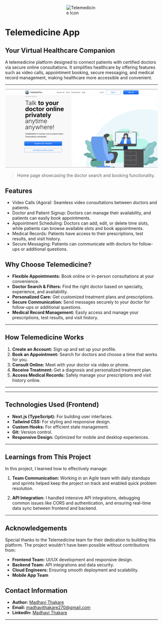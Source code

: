 

<div style="display: flex;flex-direction: row; align-items: center; justify-content: center;">
  <img src="https://tele-med-pilot.vercel.app/assets/logo.png" alt="Telemedicine Icon" width="100" />
</div>

# Telemedicine App



## **Your Virtual Healthcare Companion**

A telemedicine platform designed to connect patients with certified doctors via secure online consultations. It simplifies healthcare by offering features such as video calls, appointment booking, secure messaging, and medical record management, making healthcare more accessible and convenient.

---



![Screenshot of Telemedicine](homepage.png)
> Home page showcasing the doctor search and booking functionality.

## Features

- Video Calls (Agora): Seamless video consultations between doctors and patients.
- Doctor and Patient Signup: Doctors can manage their availability, and patients can easily book appointments.
- Appointment Scheduling: Doctors can add, edit, or delete time slots, while patients can browse available slots and book appointments.
- Medical Records: Patients have access to their prescriptions, test results, and visit history.
- Secure Messaging: Patients can communicate with doctors for follow-ups or additional questions.

## **Why Choose Telemedicine?**

- **Flexible Appointments:** Book online or in-person consultations at your convenience.
- **Doctor Search & Filters:** Find the right doctor based on specialty, experience, and availability.
- **Personalized Care:** Get customized treatment plans and prescriptions.
- **Secure Communication:** Send messages securely to your doctor for follow-ups or additional questions.
- **Medical Record Management:** Easily access and manage your prescriptions, test results, and visit history.

---

## **How Telemedicine Works**

1. **Create an Account:** Sign up and set up your profile.
2. **Book an Appointment:** Search for doctors and choose a time that works for you.
3. **Consult Online:** Meet with your doctor via video or phone.
4. **Receive Treatment:** Get a diagnosis and personalized treatment plan.
5. **Access Medical Records:** Safely manage your prescriptions and visit history online.

---




---
## **Technologies Used (Frontend)**

- **Next.js (TypeScript):** For building user interfaces.
- **Tailwind CSS:** For styling and responsive design.
- **Custom Hooks:** For efficient state management.
- **Git:** Version control.
- **Responsive Design:** Optimized for mobile and desktop experiences.

---

## **Learnings from This Project**

In this project, I learned how to effectively manage:

1. **Team Communication:**
   Working in an Agile team with daily standups and sprints helped keep the project on track and enabled quick problem resolution.

2. **API Integration:**
   I handled intensive API integrations, debugging common issues like CORS and authentication, and ensuring real-time data sync between frontend and backend.

---

## **Acknowledgements**

Special thanks to the Telemedicine team for their dedication to building this platform. The project wouldn't have been possible without contributions from:

- **Frontend Team:** UI/UX development and responsive design.
- **Backend Team:** API integrations and data security.
- **Cloud Engineers:** Ensuring smooth deployment and scalability.
- **Mobile App Team**



## **Contact Information**

- **Author:** [Madhavi Thakare](https://github.com/MadhaviTaa/)
- **Email:** [madhavithakare270@gmail.com](mailto:madhavithakare@gmail.com)
- **LinkedIn:** [Madhavi Thakare](www.linkedin.com/in/madhavi-thakare27)

---



